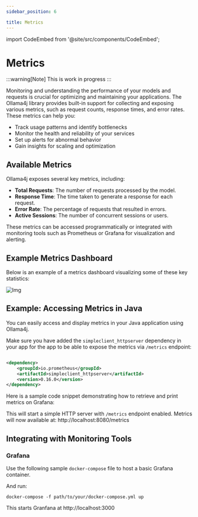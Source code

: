 ```yaml
---
sidebar_position: 6

title: Metrics
---
```


import CodeEmbed from '@site/src/components/CodeEmbed';

# Metrics

:::warning[Note]
This is work in progress
:::

Monitoring and understanding the performance of your models and requests is crucial for optimizing and maintaining your
applications. The Ollama4j library provides built-in support for collecting and exposing various metrics, such as
request counts, response times, and error rates. These metrics can help you:

- Track usage patterns and identify bottlenecks
- Monitor the health and reliability of your services
- Set up alerts for abnormal behavior
- Gain insights for scaling and optimization

## Available Metrics

Ollama4j exposes several key metrics, including:

- **Total Requests**: The number of requests processed by the model.
- **Response Time**: The time taken to generate a response for each request.
- **Error Rate**: The percentage of requests that resulted in errors.
- **Active Sessions**: The number of concurrent sessions or users.

These metrics can be accessed programmatically or integrated with monitoring tools such as Prometheus or Grafana for
visualization and alerting.

## Example Metrics Dashboard

Below is an example of a metrics dashboard visualizing some of these key statistics:

![Img](https://raw.githubusercontent.com/ollama4j/ollama4j/main/metrics.png)

## Example: Accessing Metrics in Java

You can easily access and display metrics in your Java application using Ollama4j.

Make sure you have added the `simpleclient_httpserver` dependency in your app for the app to be able to expose the
metrics via `/metrics` endpoint:

```xml

<dependency>
    <groupId>io.prometheus</groupId>
    <artifactId>simpleclient_httpserver</artifactId>
    <version>0.16.0</version>
</dependency>
```

Here is a sample code snippet demonstrating how to retrieve and print metrics on Grafana:

<CodeEmbed src="https://raw.githubusercontent.com/ollama4j/ollama4j-examples/refs/heads/main/src/main/java/io/github/ollama4j/examples/MetricsExample.java" />

This will start a simple HTTP server with `/metrics` endpoint enabled. Metrics will now available
at: http://localhost:8080/metrics

## Integrating with Monitoring Tools

### Grafana

Use the following sample `docker-compose` file to host a basic Grafana container.

<CodeEmbed src="https://raw.githubusercontent.com/ollama4j/ollama4j-examples/refs/heads/main/docker/docker-compose.yml" />

And run:

```shell
docker-compose -f path/to/your/docker-compose.yml up
```

This starts Granfana at http://localhost:3000


[//]: # (To integrate Ollama4j metrics with external monitoring systems, you can export the metrics endpoint and configure your)

[//]: # (monitoring tool to scrape or collect the data. Refer to the [integration guide]&#40;../integration/monitoring.md&#41; for)

[//]: # (detailed instructions.)

[//]: # ()

[//]: # (For more information on customizing and extending metrics, see the [API documentation]&#40;../api/metrics.md&#41;.)
